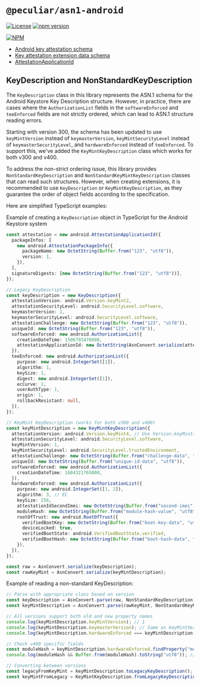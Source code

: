 # `@peculiar/asn1-android`

[![License](https://img.shields.io/badge/license-MIT-green.svg?style=flat)](https://raw.githubusercontent.com/PeculiarVentures/asn1-schema/master/packages/android/LICENSE.md)
[![npm version](https://badge.fury.io/js/%40peculiar%2Fasn1-android.svg)](https://badge.fury.io/js/%40peculiar%2Fasn1-android)

[![NPM](https://nodei.co/npm/@peculiar/asn1-android.png)](https://nodei.co/npm/@peculiar/asn1-android/)

- [Android key attestation schema](https://source.android.com/security/keystore/attestation#schema)
- [Key attestation extension data schema](https://developer.android.com/privacy-and-security/security-key-attestation#key_attestation_ext_schema)
- [AttestationApplicationId](https://developer.android.com/privacy-and-security/security-key-attestation#key_attestation_ext_schema_attestationid)

## KeyDescription and NonStandardKeyDescription

The `KeyDescription` class in this library represents the ASN.1 schema for the Android Keystore Key Description structure. However, in practice, there are cases where the `AuthorizationList` fields in the `softwareEnforced` and `teeEnforced` fields are not strictly ordered, which can lead to ASN.1 structure reading errors.

Starting with version 300, the schema has been updated to use `keyMintVersion` instead of `keymasterVersion`, `keyMintSecurityLevel` instead of `keymasterSecurityLevel`, and `hardwareEnforced` instead of `teeEnforced`. To support this, we've added the `KeyMintKeyDescription` class which works for both v300 and v400.

To address the non-strict ordering issue, this library provides `NonStandardKeyDescription` and `NonStandardKeyMintKeyDescription` classes that can read such structures. However, when creating extensions, it is recommended to use `KeyDescription` or `KeyMintKeyDescription`, as they guarantee the order of object fields according to the specification.

Here are simplified TypeScript examples:

Example of creating a `KeyDescription` object in TypeScript for the Android Keystore system

```typescript
const attestation = new android.AttestationApplicationId({
  packageInfos: [
    new android.AttestationPackageInfo({
      packageName: new OctetString(Buffer.from("123", "utf8")),
      version: 1,
    }),
  ],
  signatureDigests: [new OctetString(Buffer.from("123", "utf8"))],
});

// Legacy KeyDescription
const keyDescription = new KeyDescription({
  attestationVersion: android.Version.keyMint2,
  attestationSecurityLevel: android.SecurityLevel.software,
  keymasterVersion: 1,
  keymasterSecurityLevel: android.SecurityLevel.software,
  attestationChallenge: new OctetString(Buffer.from("123", "utf8")),
  uniqueId: new OctetString(Buffer.from("123", "utf8")),
  softwareEnforced: new android.AuthorizationList({
    creationDateTime: 1506793476000,
    attestationApplicationId: new OctetString(AsnConvert.serialize(attestation)),
  }),
  teeEnforced: new android.AuthorizationList({
    purpose: new android.IntegerSet([1]),
    algorithm: 1,
    keySize: 1,
    digest: new android.IntegerSet([1]),
    ecCurve: 1,
    userAuthType: 1,
    origin: 1,
    rollbackResistant: null,
  }),
});

// KeyMint KeyDescription (works for both v300 and v400)
const keyMintDescription = new KeyMintKeyDescription({
  attestationVersion: android.Version.keyMint4, // Use Version.keyMint3 for v300
  attestationSecurityLevel: android.SecurityLevel.software,
  keyMintVersion: 1,
  keyMintSecurityLevel: android.SecurityLevel.trustedEnvironment,
  attestationChallenge: new OctetString(Buffer.from("challenge-data", "utf8")),
  uniqueId: new OctetString(Buffer.from("unique-id-data", "utf8")),
  softwareEnforced: new android.AuthorizationList({
    creationDateTime: 1684321765000,
  }),
  hardwareEnforced: new android.AuthorizationList({
    purpose: new android.IntegerSet([1, 2]),
    algorithm: 3, // EC
    keySize: 256,
    attestationIdSecondImei: new OctetString(Buffer.from("second-imei", "utf8")),
    moduleHash: new OctetString(Buffer.from("module-hash-value", "utf8")), // Available in v400
    rootOfTrust: new android.RootOfTrust({
      verifiedBootKey: new OctetString(Buffer.from("boot-key-data", "utf8")),
      deviceLocked: true,
      verifiedBootState: android.VerifiedBootState.verified,
      verifiedBootHash: new OctetString(Buffer.from("boot-hash-data", "utf8")), // Required in v300 and above
    }),
  }),
});

const raw = AsnConvert.serialize(keyDescription);
const rawKeyMint = AsnConvert.serialize(keyMintDescription);
```

Example of reading a non-standard KeyDescription:

```typescript
// Parse with appropriate class based on version
const keyDescription = AsnConvert.parse(raw, NonStandardKeyDescription);
const keyMintDescription = AsnConvert.parse(rawKeyMint, NonStandardKeyMintKeyDescription); // Works for both v300 and v400

// All versions support both old and new property names
console.log(keyMintDescription.keyMintVersion); // 1
console.log(keyMintDescription.keymasterVersion); // Same as keyMintVersion (1)
console.log(keyMintDescription.hardwareEnforced === keyMintDescription.teeEnforced); // true

// Check v400 specific fields
const moduleHash = keyMintDescription.hardwareEnforced.findProperty("moduleHash");
console.log(moduleHash && Buffer.from(moduleHash).toString("utf8")); // "module-hash-value"

// Converting between versions
const legacyFromKeyMint = keyMintDescription.toLegacyKeyDescription();
const keyMintFromLegacy = KeyMintKeyDescription.fromLegacyKeyDescription(legacyFromKeyMint);
```
